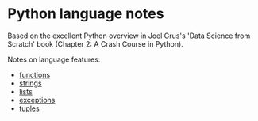 # Python language notes

Based on the excellent Python overview in Joel Grus's 'Data Science from Scratch' book
(Chapter 2: A Crash Course in Python).

Notes on language features:

* [functions](functions.py)
* [strings](strings.py)
* [lists](lists.py)
* [exceptions](exceptions.py)
* [tuples](tuples.py)
